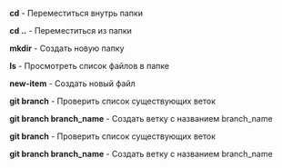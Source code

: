 **cd** - Переместиться внутрь папки

**cd ..** - Переместиться из папки

**mkdir** - Создать новую папку

**ls** - Просмотреть список файлов в папке

**new-item** - Создать новый файл

**git branch** - Проверить список существующих веток

**git branch branch_name** - Создать ветку с названием branch_name


**git branch** - Проверить список существующих веток

**git branch branch_name** - Создать ветку с названием branch_name